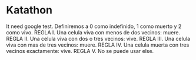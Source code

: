 # Katathon
It need google test.
 Definiremos a 0 como indefinido, 1 como muerto y 2 como vivo.
 REGLA I. Una celula viva con menos de dos vecinos: muere.
 REGLA II. Una celula viva con dos o tres vecinos: vive.
 REGLA III. Una celula viva con mas de tres vecinos: muere.
 REGLA IV. Una celula muerta con tres vecinos exactamente: vive.
 REGLA V. No se puede usar else.
